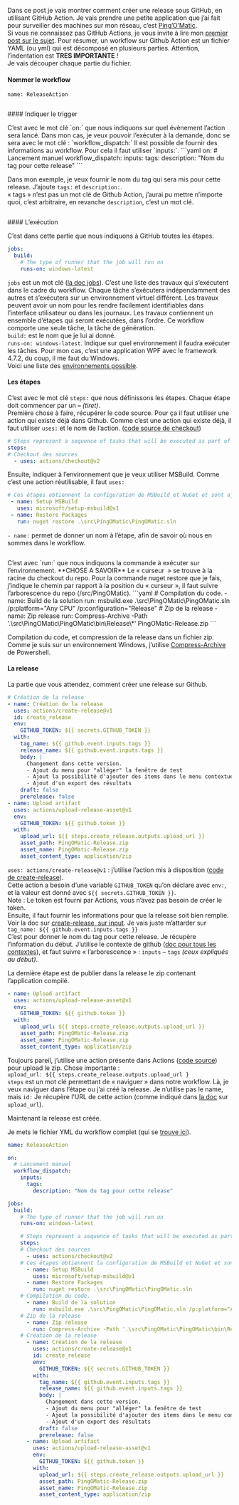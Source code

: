 

Dans ce post je vais montrer comment créer une release sous GitHub, en utilisant GitHub Action. Je vais prendre une petite application que j’ai fait pour surveiller des machines sur mon réseau, c’est [Ping’O’Matic](https://github.com/AnthonyRyck/PingOMatic).   
Si vous ne connaissez pas GitHub Actions, je vous invite à lire mon [premier post sur le sujet](https://www.ctrl-alt-suppr.dev/2021/04/25/github-actions/). Pour résumer, un workflow sur Github Action est un fichier YAML (ou yml) qui est décomposé en plusieurs parties. Attention, l’indentation est **TRES IMPORTANTE** !  
Je vais découper chaque partie du fichier.  
#### Nommer le workflow

`name: ReleaseAction`  
<figure class="wp-block-image size-large"><img src="https://raw.githubusercontent.com/AnthonyRyck/ctrl-alt-suppr/main/ImgBlog/GithubAction/CreateRelease/01-githubActionRelease.png" alt=""/></figure>#### Indiquer le trigger
<p id="indiquer-le-trigger">C’est avec le mot clé `on:` que nous indiquons sur quel évènement l’action sera lancé. Dans mon cas, je veux pouvoir l’exécuter à la demande, donc se sera avec le mot clé : `workflow_dispatch:`  
Il est possible de fournir des informations au workflow. Pour cela il faut utiliser `inputs:`.  
```yaml
on:
  # Lancement manuel
  workflow_dispatch:
    inputs:
      tags:
        description: "Nom du tag pour cette release"
```

Dans mon exemple, je veux fournir le nom du tag qui sera mis pour cette release. J’ajoute `tags:` et `description:`.   
« tags » n’est pas un mot clé de Github Action, j’aurai pu mettre n’importe quoi, c’est arbitraire, en revanche `description`, c’est un mot clé.  
<figure class="wp-block-image size-large"><img src="https://raw.githubusercontent.com/AnthonyRyck/ctrl-alt-suppr/main/ImgBlog/GithubAction/CreateRelease/02-githubActionRelease.png" alt=""/></figure>#### L’exécution

C’est dans cette partie que nous indiquons à GitHub toutes les étapes.  
```yaml
jobs:
  build:
    # The type of runner that the job will run on
    runs-on: windows-latest
```

`jobs` est un mot clé ([la doc jobs](https://docs.github.com/en/actions/using-workflows/workflow-syntax-for-github-actions#jobs)). C’est une liste des travaux qui s’exécutent dans le cadre du workflow. Chaque tâche s’exécutera indépendamment des autres et s’exécutera sur un environnement virtuel différent. Les travaux peuvent avoir un nom pour les rendre facilement identifiables dans l’interface utilisateur ou dans les journaux. Les travaux contiennent un ensemble d’étapes qui seront exécutées, dans l’ordre. Ce workflow comporte une seule tâche, la tâche de génération.   
`build:` est le nom que je lui ai donné.  
`runs-on: windows-latest`. Indique sur quel environnement il faudra exécuter les tâches. Pour mon cas, c’est une application WPF avec le framework 4.7.2, du coup, il me faut du Windows.  
Voici une liste des [environnements possible](https://docs.github.com/en/actions/using-workflows/workflow-syntax-for-github-actions#choosing-github-hosted-runners).  
#### Les étapes

C’est avec le mot clé `steps:` que nous définissons les étapes. Chaque étape doit commencer par un **–** *(tiret)*.  
Première chose à faire, récupérer le code source. Pour ça il faut utiliser une action qui existe déjà dans Github. Comme c’est une action qui existe déjà, il faut utiliser `uses:` et le nom de l’action. ([code source de checkout](https://github.com/actions/checkout))  
```yaml
# Steps represent a sequence of tasks that will be executed as part of the job
steps:
# Checkout des sources
  - uses: actions/checkout@v2
```

Ensuite, indiquer à l’environnement que je veux utiliser MSBuild. Comme c’est une action réutilisable, il faut `uses:`  
```yaml
# Ces étapes obtiennent la configuration de MSBuild et NuGet et sont ajoutées à la variable PATH
 - name: Setup MSBuild
   uses: microsoft/setup-msbuild@v1
 - name: Restore Packages
   run: nuget restore .\src\PingOMatic\PingOMatic.sln
```

 `- name:` permet de donner un nom à l’étape, afin de savoir où nous en sommes dans le workflow.  
<figure class="wp-block-image size-large"><img src="https://raw.githubusercontent.com/AnthonyRyck/ctrl-alt-suppr/main/ImgBlog/GithubAction/CreateRelease/03-githubActionRelease.png" alt=""/></figure>
C’est avec `run:` que nous indiquons la commande à exécuter sur l’environnement.  
**CHOSE A SAVOIR**  
Le « curseur  » se trouve à la racine du checkout du repo. Pour la commande nuget restore que je fais, j’indique le chemin par rapport à la position du « curseur », il faut suivre l’arborescence du repo (/src/PingOMatic).  
```yaml
# Compilation du code.
  - name: Build de la solution
    run: msbuild.exe .\src\PingOMatic\PingOMatic.sln /p:platform="Any CPU" /p:configuration="Release"
# Zip de la release
  - name: Zip release
    run: Compress-Archive -Path '.\src\PingOMatic\PingOMatic\bin\Release\*' PingOMatic-Release.zip
```

Compilation du code, et compression de la release dans un fichier zip. Comme je suis sur un environnement Windows, j’utilise [Compress-Archive](https://docs.microsoft.com/fr-fr/powershell/module/microsoft.powershell.archive/compress-archive?view=powershell-7.2) de Powershell.  
#### La release

La partie que vous attendez, comment créer une release sur Github.  
```yaml
# Création de la release
- name: Création de la release
  uses: actions/create-release@v1
  id: create_release
  env:
    GITHUB_TOKEN: ${{ secrets.GITHUB_TOKEN }}
  with:
    tag_name: ${{ github.event.inputs.tags }}
    release_name: ${{ github.event.inputs.tags }}
    body: |
      Changement dans cette version.
      - Ajout du menu pour "alléger" la fenêtre de test
      - Ajout la possibilité d'ajouter des items dans le menu contextuel sur les tests.
      - Ajout d'un export des résultats
    draft: false
    prerelease: false
- name: Upload artifact
  uses: actions/upload-release-asset@v1
  env:
    GITHUB_TOKEN: ${{ github.token }}
  with:
    upload_url: ${{ steps.create_release.outputs.upload_url }}
    asset_path: PingOMatic-Release.zip
    asset_name: PingOMatic-Release.zip
    asset_content_type: application/zip
```

`uses: actions/create-release@v1` : j’utilise l’action mis à disposition ([code de create-release](https://github.com/actions/create-release)).  
Cette action a besoin d’une variable `GITHUB_TOKEN` qu’on déclare avec `env:`, et la valeur est donné avec `${{ secrets.GITHUB_TOKEN }}`.  
Note : Le token est fourni par Actions, vous n’avez pas besoin de créer le token.  
Ensuite, il faut fournir les informations pour que la release soit bien remplie. Voir la doc sur [create-release, sur input](https://github.com/actions/create-release#inputs). Je vais juste m’attarder sur  
`tag_name: ${{ github.event.inputs.tags }}`  
C’est pour donner le nom du tag pour cette release. Je récupère l’information du début. J’utilise le contexte de github ([doc pour tous les contextes](https://docs.github.com/en/actions/learn-github-actions/contexts#github-context)), et faut suivre « l’arborescence » : `inputs` – `tags` *(ceux expliqués au début)*.  

La dernière étape est de publier dans la release le zip contenant l’application compilé.  
```yaml
- name: Upload artifact
  uses: actions/upload-release-asset@v1
  env:
    GITHUB_TOKEN: ${{ github.token }}
  with:
    upload_url: ${{ steps.create_release.outputs.upload_url }}
    asset_path: PingOMatic-Release.zip
    asset_name: PingOMatic-Release.zip
    asset_content_type: application/zip
```

Toujours pareil, j’utilise une action présente dans Actions ([code source](https://github.com/actions/upload-release-asset)) pour upload le zip. Chose importante :  
`upload_url: ${{ steps.create_release.outputs.upload_url }`  
`steps` est un mot clé permettant de « naviguer » dans notre workflow. Là, je veux naviguer dans l’étape ou j’ai créé la release. Je n’utilise pas le name, mais `id:` Je récupère l’URL de cette action (comme indiqué dans [la doc](https://github.com/actions/create-release#outputs) sur `upload_url`).  

Maintenant la release est créée.  
<img src="https://raw.githubusercontent.com/AnthonyRyck/ctrl-alt-suppr/main/ImgBlog/GithubAction/CreateRelease/04-githubActionRelease-Release.png" alt="" />

Je mets le fichier YML du workflow complet (qui se [trouve ici](https://github.com/AnthonyRyck/PingOMatic/blob/master/.github/workflows/releaseAction.yml)).  
```yaml
name: ReleaseAction

on:
  # Lancement manuel
  workflow_dispatch:
    inputs:
      tags:
        description: "Nom du tag pour cette release"

jobs:
  build:
    # The type of runner that the job will run on
    runs-on: windows-latest

    # Steps represent a sequence of tasks that will be executed as part of the job
    steps:
    # Checkout des sources
      - uses: actions/checkout@v2
    # Ces étapes obtiennent la configuration de MSBuild et NuGet et sont ajoutées à la variable PATH
      - name: Setup MSBuild
        uses: microsoft/setup-msbuild@v1
      - name: Restore Packages
        run: nuget restore .\src\PingOMatic\PingOMatic.sln
    # Compilation du code.
      - name: Build de la solution
        run: msbuild.exe .\src\PingOMatic\PingOMatic.sln /p:platform="Any CPU" /p:configuration="Release"
    # Zip de la release
      - name: Zip release
        run: Compress-Archive -Path '.\src\PingOMatic\PingOMatic\bin\Release\*' PingOMatic-Release.zip
    # Création de la release
      - name: Création de la release
        uses: actions/create-release@v1
        id: create_release
        env:
          GITHUB_TOKEN: ${{ secrets.GITHUB_TOKEN }}
        with:
          tag_name: ${{ github.event.inputs.tags }}
          release_name: ${{ github.event.inputs.tags }}
          body: |
            Changement dans cette version.
            - Ajout du menu pour "alléger" la fenêtre de test
            - Ajout la possibilité d'ajouter des items dans le menu contextuel sur les tests.
            - Ajout d'un export des résultats
          draft: false
          prerelease: false
      - name: Upload artifact
        uses: actions/upload-release-asset@v1
        env:
          GITHUB_TOKEN: ${{ github.token }}
        with:
          upload_url: ${{ steps.create_release.outputs.upload_url }}
          asset_path: PingOMatic-Release.zip
          asset_name: PingOMatic-Release.zip
          asset_content_type: application/zip
```

